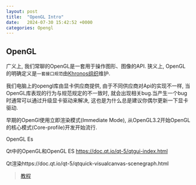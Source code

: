 ```yaml
---
layout: post
title:  "OpenGL Intro"
date:   2024-07-30 15:42:52 +0000
categories: Opengl
---
```


## OpenGL

广义上, 我们常聊的OpenGL是一套用于操作图形、图像的API. 狭义上, OpenGL的明确定义是`一套接口规范`由[Khronos组织](https://www.khronos.org/)维护.

我们电脑上的opengl库由显卡供应商提供, 由于不同供应商对Api的实现不一样, 当OpenGL库表现的行为与规范规定的不一致时, 就会出现相关bug.当产生一个bug时通常可以通过升级显卡驱动来解决, 这也是为什么总是建议你偶尔更新一下显卡驱动.

早期的OpenGl使用立即渲染模式(Immediate Mode), 从OpenGL3.2开始OpenGL的核心模式(Core-profile)开发开始流行.

OpenGL Es

Qt中的OpenGL和OpenGL ES
https://doc.qt.io/qt-5/qtgui-index.html

Qt渲染https://doc.qt.io/qt-5/qtquick-visualcanvas-scenegraph.html

> [教程](https://learnopengl-cn.github.io/)